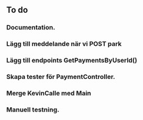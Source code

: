 ## To do

### Documentation.

### Lägg till meddelande när vi POST park

### Lägg till endpoints GetPaymentsByUserId()

### Skapa tester för PaymentController.

### Merge KevinCalle med Main

### Manuell testning.
